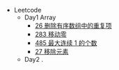 * Leetcode
  - Day1 Array
    * [26 删除有序数组中的重复项](leetcode/26.md)
    * [283 移动零](leetcode/283.md)
    * [485 最大连续 1 的个数](leetcode/485.md)
    * [27 移除元素](leetcode/27.md)
  - Day2 .

